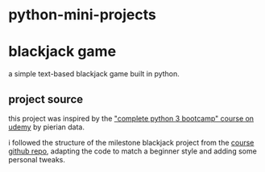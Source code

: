 # python-mini-projects

# blackjack game

a simple text-based blackjack game built in python.

## project source

this project was inspired by the ["complete python 3 bootcamp" course on udemy](https://www.udemy.com/course/complete-python-bootcamp/) by pierian data.

i followed the structure of the milestone blackjack project from the [course github repo](https://github.com/Pierian-Data/Complete-Python-3-Bootcamp), adapting the code to match a beginner style and adding some personal tweaks.



